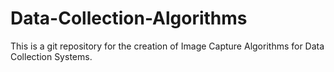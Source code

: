 # Data-Collection-Algorithms
This is a git repository for the creation of Image Capture Algorithms for Data Collection Systems.
